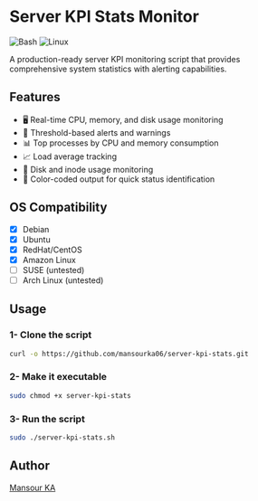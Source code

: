 # Server KPI Stats Monitor

![Bash](https://img.shields.io/badge/shell_script-%23121011.svg?style=for-the-badge&logo=gnu-bash&logoColor=white)
![Linux](https://img.shields.io/badge/Linux-FCC624?style=for-the-badge&logo=linux&logoColor=black)

A production-ready server KPI monitoring script that provides comprehensive system statistics with alerting capabilities.

## Features

- 🖥️ Real-time CPU, memory, and disk usage monitoring
- 🚨 Threshold-based alerts and warnings
- 📊 Top processes by CPU and memory consumption
- 📈 Load average tracking
- 💾 Disk and inode usage monitoring
- 🎨 Color-coded output for quick status identification

## OS Compatibility

- [x] Debian
- [x] Ubuntu  
- [x] RedHat/CentOS
- [x] Amazon Linux
- [ ] SUSE (untested)
- [ ] Arch Linux (untested)

## Usage

### 1- Clone the script

```bash
curl -o https://github.com/mansourka06/server-kpi-stats.git
```

### 2- Make it executable

```bash
sudo chmod +x server-kpi-stats
```

### 3- Run the script

```bash
sudo ./server-kpi-stats.sh
```

## Author

[Mansour KA](https://github.com/mansourka06)